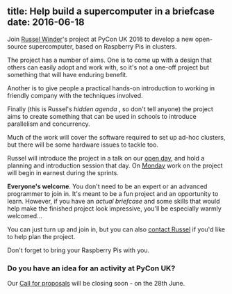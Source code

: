title: Help build a supercomputer in a briefcase
date: 2016-06-18
---

Join [Russel Winder](https://www.russel.org.uk/stories/short-biography.html)'s project at PyCon UK 2016 to develop a
new open-source supercomputer, based on Raspberry Pis in clusters.

The project has a number of aims. One is to come up with a design that others can easily adopt and work with, so it's not a
one-off project but something that will have enduring benefit.

Another is to give people a practical hands-on introduction to working in friendly company with the techniques involved.

Finally (this is Russel's *hidden agenda* , so don't tell anyone) the project aims to create something that can be used
in schools to introduce parallelism and concurrency.

Much of the work will cover the software required to set up ad-hoc clusters, but there will be some hardware issues
to tackle too.

Russel will introduce the project in a talk on our [open day](/introduction/), and hold a planning and introduction
session that day. On [Monday](/code-day/) work on the project will begin in earnest during the sprints.

**Everyone's welcome**. You don't need to be an expert or an advanced programmer to join in. It's meant to be a fun
project and an opportunity to learn. However, if you have an *actual briefcase* and some skills that would help make
the finished project look impressive, you'll be especially warmly welcomed...

You can just turn up and join in, but you can also [contact Russel](https://www.russel.org.uk/stories/contact.html) if
you'd like to help plan the project.

Don't forget to bring your Raspberry Pis with you.

### Do you have an idea for an activity at PyCon UK?

Our [Call for proposals](/cfp/) will be closing soon - on the 28th June.
